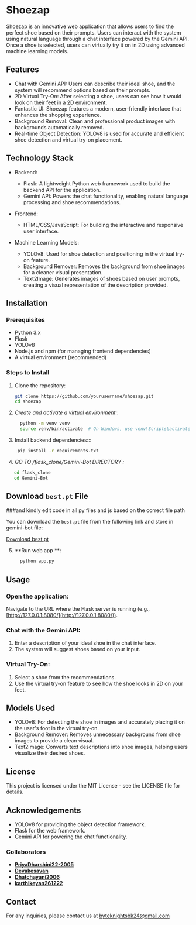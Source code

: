 # Shoezap

Shoezap is an innovative web application that allows users to find the perfect shoe based on their prompts. Users can interact with the system using natural language through a chat interface powered by the Gemini API. Once a shoe is selected, users can virtually try it on in 2D using advanced machine learning models.

## Features

- Chat with Gemini API: Users can describe their ideal shoe, and the system will recommend options based on their prompts.
- 2D Virtual Try-On: After selecting a shoe, users can see how it would look on their feet in a 2D environment.
- Fantastic UI: Shoezap features a modern, user-friendly interface that enhances the shopping experience.
- Background Removal: Clean and professional product images with backgrounds automatically removed.
- Real-time Object Detection: YOLOv8 is used for accurate and efficient shoe detection and virtual try-on placement.

## Technology Stack

- Backend:
  - Flask: A lightweight Python web framework used to build the backend API for the application.
  - Gemini API: Powers the chat functionality, enabling natural language processing and shoe recommendations.

- Frontend:
  - HTML/CSS/JavaScript: For building the interactive and responsive user interface.
  
- Machine Learning Models:
  - YOLOv8: Used for shoe detection and positioning in the virtual try-on feature.
  - Background Remover: Removes the background from shoe images for a cleaner visual presentation.
  - Text2Image: Generates images of shoes based on user prompts, creating a visual representation of the description provided.

## Installation

### Prerequisites

- Python 3.x
- Flask
- YOLOv8
- Node.js and npm (for managing frontend dependencies)
- A virtual environment (recommended)

### Steps to Install

1. Clone the repository:
   ```bash
   git clone https://github.com/yourusername/shoezap.git
   cd shoezap
2. *Create and activate a virtual environment:*:
   ``` bash
     python -m venv venv
     source venv/bin/activate  # On Windows, use venv\Scripts\activate
3. Install backend dependencies:::
   ```bash
    pip install -r requirements.txt
4. *GO TO /flask_clone/Gemini-Bot DIRECTORY :*
```bash
   cd flask_clone
   cd Gemini-Bot

```
## Download `best.pt` File
###and kindly edit code in all py files and js based on the correct file path

You can download the `best.pt` file from the following link and store in gemini-bot file:

[Download best.pt](https://drive.google.com/file/d/10bGUTIv01ES-RzUPWLUPV9KmCjf9M0E1/view?usp=sharing)
  
       
5. **Run web app **:
    ```bash
      python app.py

## Usage

### Open the application:
Navigate to the URL where the Flask server is running (e.g., [http://127.0.0.1:8080/](http://127.0.0.1:8080/)).

### Chat with the Gemini API:
1. Enter a description of your ideal shoe in the chat interface.
2. The system will suggest shoes based on your input.

### Virtual Try-On:
1. Select a shoe from the recommendations.
2. Use the virtual try-on feature to see how the shoe looks in 2D on your feet.

## Models Used
- YOLOv8: For detecting the shoe in images and accurately placing it on the user's foot in the virtual try-on.
- Background Remover: Removes unnecessary background from shoe images to provide a clean visual.
- Text2Image: Converts text descriptions into shoe images, helping users visualize their desired shoes.


## License
This project is licensed under the MIT License - see the LICENSE file for details.

## Acknowledgements
- YOLOv8 for providing the object detection framework.
- Flask for the web framework.
- Gemini API for powering the chat functionality.

### Collaborators

- **[PriyaDharshini22-2005](https://github.com/PriyaDharshini22-2005)**
- **[Devakesavan](https://github.com/Devakesavan)**
- **[Dhatchayani2006](https://github.com/Dhatchayani2006)**
- **[karthikeyan261222](https://github.com/karthikeyan261222)**
## Contact

For any inquiries, please contact us at [byteknightsbk24@gmail.com](mailto:byteknightsbk24@gmail.com)
